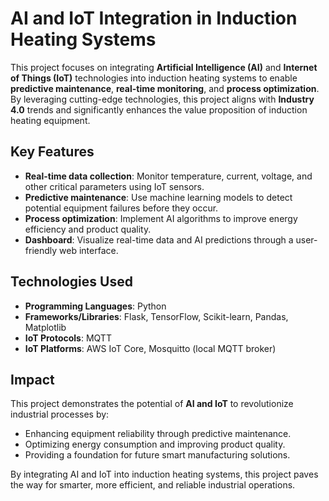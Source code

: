 # AI and IoT Integration in Induction Heating Systems

This project focuses on integrating **Artificial Intelligence (AI)** and **Internet of Things (IoT)** technologies into induction heating systems to enable **predictive maintenance**, **real-time monitoring**, and **process optimization**. By leveraging cutting-edge technologies, this project aligns with **Industry 4.0** trends and significantly enhances the value proposition of induction heating equipment.

## Key Features
- **Real-time data collection**: Monitor temperature, current, voltage, and other critical parameters using IoT sensors.
- **Predictive maintenance**: Use machine learning models to detect potential equipment failures before they occur.
- **Process optimization**: Implement AI algorithms to improve energy efficiency and product quality.
- **Dashboard**: Visualize real-time data and AI predictions through a user-friendly web interface.

## Technologies Used
- **Programming Languages**: Python
- **Frameworks/Libraries**: Flask, TensorFlow, Scikit-learn, Pandas, Matplotlib
- **IoT Protocols**: MQTT
- **IoT Platforms**: AWS IoT Core, Mosquitto (local MQTT broker)

## Impact
This project demonstrates the potential of **AI and IoT** to revolutionize industrial processes by:
- Enhancing equipment reliability through predictive maintenance.
- Optimizing energy consumption and improving product quality.
- Providing a foundation for future smart manufacturing solutions.

By integrating AI and IoT into induction heating systems, this project paves the way for smarter, more efficient, and reliable industrial operations. 
